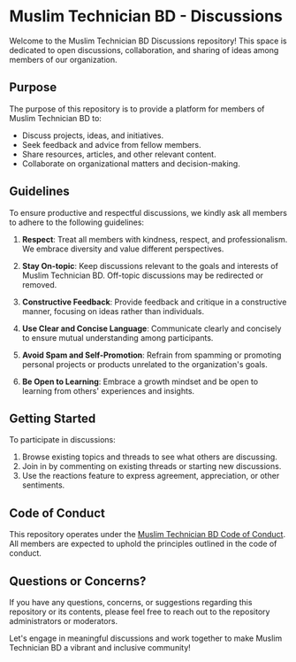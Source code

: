 # Muslim Technician BD - Discussions

Welcome to the Muslim Technician BD Discussions repository! This space is dedicated to open discussions, collaboration, and sharing of ideas among members of our organization.

## Purpose

The purpose of this repository is to provide a platform for members of Muslim Technician BD to:

- Discuss projects, ideas, and initiatives.
- Seek feedback and advice from fellow members.
- Share resources, articles, and other relevant content.
- Collaborate on organizational matters and decision-making.

## Guidelines

To ensure productive and respectful discussions, we kindly ask all members to adhere to the following guidelines:

1. **Respect**: Treat all members with kindness, respect, and professionalism. We embrace diversity and value different perspectives.

2. **Stay On-topic**: Keep discussions relevant to the goals and interests of Muslim Technician BD. Off-topic discussions may be redirected or removed.

3. **Constructive Feedback**: Provide feedback and critique in a constructive manner, focusing on ideas rather than individuals.

4. **Use Clear and Concise Language**: Communicate clearly and concisely to ensure mutual understanding among participants.

5. **Avoid Spam and Self-Promotion**: Refrain from spamming or promoting personal projects or products unrelated to the organization's goals.

6. **Be Open to Learning**: Embrace a growth mindset and be open to learning from others' experiences and insights.

## Getting Started

To participate in discussions:

1. Browse existing topics and threads to see what others are discussing.
2. Join in by commenting on existing threads or starting new discussions.
3. Use the reactions feature to express agreement, appreciation, or other sentiments.

## Code of Conduct

This repository operates under the [Muslim Technician BD Code of Conduct](CODE_OF_CONDUCT.md). All members are expected to uphold the principles outlined in the code of conduct.

## Questions or Concerns?

If you have any questions, concerns, or suggestions regarding this repository or its contents, please feel free to reach out to the repository administrators or moderators.

Let's engage in meaningful discussions and work together to make Muslim Technician BD a vibrant and inclusive community!

